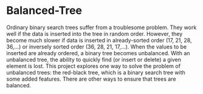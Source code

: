 # Balanced-Tree

Ordinary binary search trees suffer from a
troublesome problem. They work well if the data is
inserted into the tree in random order. However, they
become much slower if data is inserted in already-sorted
order (17, 21, 28, 36,…) or inversely sorted order (36, 28,
21, 17,…). When the values to be inserted are already
ordered, a binary tree becomes unbalanced. With an
unbalanced tree, the ability to quickly find (or insert or
delete) a given element is lost.
This project explores one way to solve the problem of
unbalanced trees: the red-black tree, which is a binary
search tree with some added features.
There are other ways to ensure that trees are balanced.
